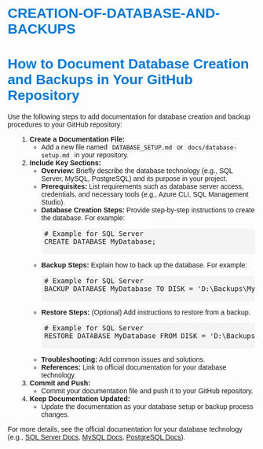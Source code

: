 # CREATION-OF-DATABASE-AND-BACKUPS<!DOCTYPE html>
<html lang="en">
<head>
    <meta charset="UTF-8">
    <title>How to Document Database Creation and Backups in Your GitHub Repository</title>
    <style>
        body { font-family: Arial, sans-serif; margin: 2em; }
        h1 { color: #0078d4; }
        code, pre { background: #f4f4f4; padding: 2px 6px; border-radius: 4px; }
        ol { margin-left: 1.5em; }
    </style>
</head>
<body>
    <h1>How to Document Database Creation and Backups in Your GitHub Repository</h1>
    <p>
        Use the following steps to add documentation for database creation and backup procedures to your GitHub repository:
    </p>
    <ol>
        <li>
            <strong>Create a Documentation File:</strong>
            <ul>
                <li>Add a new file named <code>DATABASE_SETUP.md</code> or <code>docs/database-setup.md</code> in your repository.</li>
            </ul>
        </li>
        <li>
            <strong>Include Key Sections:</strong>
            <ul>
                <li><strong>Overview:</strong> Briefly describe the database technology (e.g., SQL Server, MySQL, PostgreSQL) and its purpose in your project.</li>
                <li><strong>Prerequisites:</strong> List requirements such as database server access, credentials, and necessary tools (e.g., Azure CLI, SQL Management Studio).</li>
                <li><strong>Database Creation Steps:</strong> Provide step-by-step instructions to create the database. For example:
                    <pre>
# Example for SQL Server
CREATE DATABASE MyDatabase;
                    </pre>
                </li>
                <li><strong>Backup Steps:</strong> Explain how to back up the database. For example:
                    <pre>
# Example for SQL Server
BACKUP DATABASE MyDatabase TO DISK = 'D:\Backups\MyDatabase.bak';
                    </pre>
                </li>
                <li><strong>Restore Steps:</strong> (Optional) Add instructions to restore from a backup.
                    <pre>
# Example for SQL Server
RESTORE DATABASE MyDatabase FROM DISK = 'D:\Backups\MyDatabase.bak';
                    </pre>
                </li>
                <li><strong>Troubleshooting:</strong> Add common issues and solutions.</li>
                <li><strong>References:</strong> Link to official documentation for your database technology.</li>
            </ul>
        </li>
        <li>
            <strong>Commit and Push:</strong>
            <ul>
                <li>Commit your documentation file and push it to your GitHub repository.</li>
            </ul>
        </li>
        <li>
            <strong>Keep Documentation Updated:</strong>
            <ul>
                <li>Update the documentation as your database setup or backup process changes.</li>
            </ul>
        </li>
    </ol>
    <p>
        For more details, see the official documentation for your database technology (e.g., 
        <a href="https://learn.microsoft.com/en-us/sql/" target="_blank">SQL Server Docs</a>, 
        <a href="https://dev.mysql.com/doc/" target="_blank">MySQL Docs</a>, 
        <a href="https://www.postgresql.org/docs/" target="_blank">PostgreSQL Docs</a>).
    </p>
</body>
</html>
